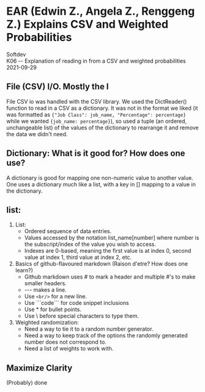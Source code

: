 # EAR (Edwin Z., Angela Z., Renggeng Z.) Explains CSV and Weighted Probabilities
Softdev <br/>
K06 -- Explanation of reading in from a CSV and weighted probabilities <br/>
2021-09-29 <br/>

## File (CSV) I/O. Mostly the I
File CSV io was handled with the CSV library. We used the DictReader() function to read in a CSV as a dictionary. It was not in the format we liked (it was formatted as ```{"Job Class": job_name, "Percentage": percentage}``` while we wanted ```{job_name: percentage}```), so used a tuple (an ordered, unchangeable list) of the values of the dictionary to rearrange it and remove the data we didn't need.
## Dictionary: What is it good for? How does one use?
A dictionary is good for mapping one non-numeric value to another value. One uses a dictionary much like a list, with a key in [] mapping to a value in the dictionary.
## list:
1. List:
	* Ordered sequence of data entries.
	* Values accessed by the notation list_name[number] where number is the subscript/index of the value you wish to access.
	* Indexes are 0-based, meaning the first value is at index 0, second value at index 1, third value at index 2, etc.
2. Basics of github-flavoured markdown (Raison d'etre? How does one learn?)
	* Github markdown uses # to mark a header and multiple #'s to make smaller headers.
	* --- makes a line.
	* Use ```<br/>``` for a new line.
	* Use \`\`\`code\`\`\` for code snippet inclusions
	* Use * for bullet points.
	* Use \\ before special characters to type them.
3. Weighted randomization:
	* Need a way to tie it to a random number generator.
	* Need a way to keep track of the options the randomly generated number does not correspond to.
	* Need a list of weights to work with.
## Maximize Clarity
(Probably) done
